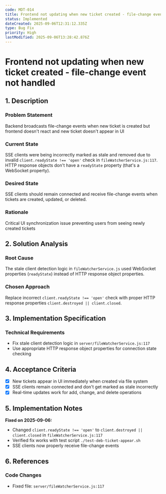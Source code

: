 ```yaml
---
code: MDT-014
title: Frontend not updating when new ticket created - file-change event not handled
status: Implemented
dateCreated: 2025-09-06T12:31:12.335Z
type: Bug Fix
priority: High
lastModified: 2025-09-06T13:28:42.876Z
---
```


# Frontend not updating when new ticket created - file-change event not handled

## 1. Description

### Problem Statement
Backend broadcasts file-change events when new ticket is created but frontend doesn't react and new ticket doesn't appear in UI

### Current State
SSE clients were being incorrectly marked as stale and removed due to invalid `client.readyState !== 'open'` check in `fileWatcherService.js:117`. HTTP response objects don't have a `readyState` property (that's a WebSocket property).

### Desired State
SSE clients should remain connected and receive file-change events when tickets are created, updated, or deleted.

### Rationale
Critical UI synchronization issue preventing users from seeing newly created tickets

## 2. Solution Analysis

### Root Cause
The stale client detection logic in `fileWatcherService.js` used WebSocket properties (`readyState`) instead of HTTP response object properties.

### Chosen Approach
Replace incorrect `client.readyState !== 'open'` check with proper HTTP response properties `client.destroyed || client.closed`.

## 3. Implementation Specification

### Technical Requirements
- Fix stale client detection logic in `server/fileWatcherService.js:117`
- Use appropriate HTTP response object properties for connection state checking

## 4. Acceptance Criteria
- [x] New tickets appear in UI immediately when created via file system
- [x] SSE clients remain connected and don't get marked as stale incorrectly
- [x] Real-time updates work for add, change, and delete operations

## 5. Implementation Notes
**Fixed on 2025-09-06:**
- Changed `client.readyState !== 'open'` to `client.destroyed || client.closed` in `fileWatcherService.js:117`
- Verified fix works with test script `./test-deb-ticket-appear.sh`
- SSE clients now properly receive file-change events

## 6. References

### Code Changes
- Fixed file: `server/fileWatcherService.js:117`